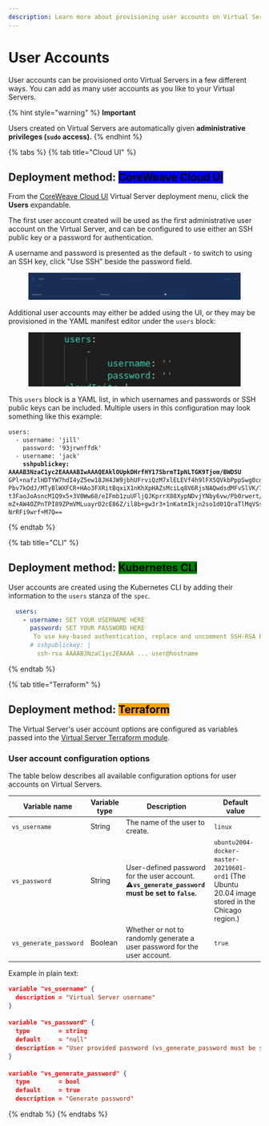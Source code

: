 ```yaml
---
description: Learn more about provisioning user accounts on Virtual Servers.
---
```


# User Accounts

User accounts can be provisioned onto Virtual Servers in a few different ways. You can add as many user accounts as you like to your Virtual Servers.

{% hint style="warning" %}
**Important**

Users created on Virtual Servers are automatically given **administrative privileges (`sudo` access).**
{% endhint %}

{% tabs %}
{% tab title="Cloud UI" %}
## **Deployment method:** <mark style="background-color:blue;">CoreWeave Cloud UI</mark>

From the [CoreWeave Cloud UI](../../../virtual-servers/deployment-methods/coreweave-apps.md) Virtual Server deployment menu, click the **Users** expandable.

The first user account created will be used as the first administrative user account on the Virtual Server, and can be configured to use either an SSH public key or a password for authentication.

A username and password is presented as the default - to switch to using an SSH key, click "Use SSH" beside the password field.

<figure><img src="../../.gitbook/assets/userAndPassword.png" alt="Screenshot of the User creation expandable"><figcaption></figcaption></figure>

Additional user accounts may either be added using the UI, or they may be provisioned in the YAML manifest editor under the `users` block:

<figure><img src="../../.gitbook/assets/image (21).png" alt="The &#x60;users&#x60; block in the YAML manifest"><figcaption></figcaption></figure>

This `users` block is a YAML list, in which usernames and passwords or SSH public keys can be included. Multiple users in this configuration may look something like this example:

<pre class="language-yaml" data-overflow="wrap"><code class="lang-yaml">users:
  - username: 'jill'
    password: '93jrwnffdk'
  - username: 'jack'
<strong>    sshpublickey: AAAAB3NzaC1yc2EAAAABIwAAAQEAklOUpkDHrfHY17SbrmTIpNLTGK9Tjom/BWDSU
</strong>GPl+nafzlHDTYW7hdI4yZ5ew18JH4JW9jbhUFrviQzM7xlELEVf4h9lFX5QVkbPppSwg0cda3
Pbv7kOdJ/MTyBlWXFCR+HAo3FXRitBqxiX1nKhXpHAZsMciLq8V6RjsNAQwdsdMFvSlVK/7XA
t3FaoJoAsncM1Q9x5+3V0Ww68/eIFmb1zuUFljQJKprrX88XypNDvjYNby6vw/Pb0rwert/En
mZ+AW4OZPnTPI89ZPmVMLuayrD2cE86Z/il8b+gw3r3+1nKatmIkjn2so1d01QraTlMqVSsbx
NrRFi9wrf+M7Q==
</code></pre>
{% endtab %}

{% tab title="CLI" %}
## **Deployment method:** <mark style="background-color:green;">Kubernetes CLI</mark>

User accounts are created using the Kubernetes CLI by adding their information to the `users` stanza of the `spec`.

```yaml
  users:
    - username: SET YOUR USERNAME HERE
      password: SET YOUR PASSWORD HERE  
       To use key-based authentication, replace and uncomment SSH-RSA below with your public SSH key
      # sshpublickey: |
        ssh-rsa AAAAB3NzaC1yc2EAAAA ... user@hostname
```
{% endtab %}

{% tab title="Terraform" %}
## **Deployment method:** <mark style="background-color:orange;">Terraform</mark>

The Virtual Server's user account options are configured as variables passed into the [Virtual Server Terraform module](https://github.com/coreweave/kubernetes-cloud/tree/master/virtual-server/examples/terraform).

### User account configuration options

The table below describes all available configuration options for user accounts on Virtual Servers.

| Variable name          | Variable type | Description                                                                                                                                                                                                       | Default value                                                                                   |
| ---------------------- | ------------- | ----------------------------------------------------------------------------------------------------------------------------------------------------------------------------------------------------------------- | ----------------------------------------------------------------------------------------------- |
| `vs_username`          | String        | The name of the user to create.                                                                                                                                                                                   | `linux`                                                                                         |
| `vs_password`          | String        | <p>User-defined password for the user account.<br><span data-gb-custom-inline data-tag="emoji" data-code="26a0">⚠</span><strong><code>vs_generate_password</code> must be set to <code>false</code>.</strong></p> | `ubuntu2004-docker-master-20210601-ord1` (The Ubuntu 20.04 image stored in the Chicago region.) |
| `vs_generate_password` | Boolean       | Whether or not to randomly generate a user password for the user account.                                                                                                                                         | `true`                                                                                          |

Example in plain text:

```json
variable "vs_username" {
  description = "Virtual Server username"
}

variable "vs_password" {
  type        = string
  default     = "null"
  description = "User provided password (vs_generate_password must be set to false)"
}

variable "vs_generate_password" {
  type        = bool
  default     = true
  description = "Generate password"
```
{% endtab %}
{% endtabs %}

